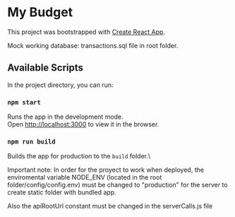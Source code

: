 # My Budget

This project was bootstrapped with [Create React App](https://github.com/facebook/create-react-app).

Mock working database: transactions.sql file in root folder.

## Available Scripts

In the project directory, you can run:

### `npm start`

Runs the app in the development mode.\
Open [http://localhost:3000](http://localhost:3000) to view it in the browser.


### `npm run build`

Builds the app for production to the `build` folder.\

Important note: In order for the proyect to work when deployed, the enviromental variable NODE_ENV (located in the root folder/config/config.env) must be changed to "production" for the server to create static folder with bundled app.

Also the apiRootUrl constant must be changed in the serverCalls.js file